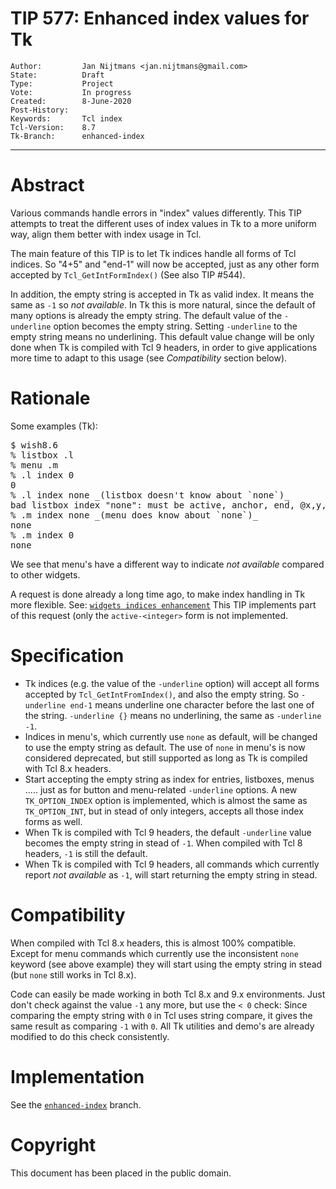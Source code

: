 # TIP 577: Enhanced index values for Tk
	Author:         Jan Nijtmans <jan.nijtmans@gmail.com>
	State:          Draft
	Type:           Project
	Vote:           In progress
	Created:        8-June-2020
	Post-History:   
	Keywords:       Tcl index
	Tcl-Version:    8.7
	Tk-Branch:      enhanced-index
-----

# Abstract

Various commands handle errors in "index" values differently. This TIP attempts
to treat the different uses of index values in Tk to a more uniform way, align
them better with index usage in Tcl.

The main feature of this TIP is to let Tk indices handle all forms of Tcl indices.
So "4+5" and "end-1" will now be accepted, just as any other form accepted by
`Tcl_GetIntFormIndex()` (See also TIP #544).

In addition, the empty string is accepted in Tk as valid index. It means the same
as `-1` so _not available_. In Tk this is more natural, since the default of many
options is already the empty string. The default value of the `-underline` option
becomes the empty string. Setting `-underline` to the empty string means
no underlining. This default value change will be only done when Tk is compiled
with Tcl 9 headers, in order to give applications more time to adapt to this
usage (see _Compatibility_ section below).

# Rationale

Some examples (Tk):
<pre>
$ wish8.6
% listbox .l
% menu .m
% .l index 0
0
% .l index none _(listbox doesn't know about `none`)_
bad listbox index "none": must be active, anchor, end, @x,y, or a number
% .m index none _(menu does know about `none`)_
none
% .m index 0
none
</pre>

We see that menu's have a different way to indicate _not available_ compared to other widgets.

A request is done already a long time ago, to make index handling in Tk more flexible.
See:  [`widgets indices enhancement`](https://core.tcl-lang.org/tk/tktview?name=1ef1ae2177)
This TIP implements part of this request (only the `active-<integer>` form is not implemented.


# Specification

  * Tk indices (e.g. the value of the `-underline` option) will accept all forms
    accepted by `Tcl_GetIntFromIndex()`, and also the empty string. So
    `-underline end-1` means underline one character before the last one of the
    string. `-underline {}` means no underlining, the same as `-underline -1`.
  * Indices in menu's, which currently use `none` as default, will be changed to use
    the empty string as default. The use of `none` in menu's is now considered
    deprecated, but still supported as long as Tk is compiled with Tcl 8.x headers.
  * Start accepting the empty string as index for entries, listboxes, menus .....
    just as for button and menu-related `-underline` options. A new `TK_OPTION_INDEX`
    option is implemented, which is almost the same as `TK_OPTION_INT`, but in stead
    of only integers, accepts all those index forms as well. 
  * When Tk is compiled with Tcl 9 headers, the default `-underline` value becomes
    the empty string in stead of `-1`. When compiled with Tcl 8 headers, `-1` is still
    the default.
  * When Tk is compiled with Tcl 9 headers, all commands which currently report
    _not available_ as `-1`, will start returning the empty string in stead.

# Compatibility

When compiled with Tcl 8.x headers, this is almost 100% compatible. Except for
menu commands which currently use the inconsistent `none` keyword (see above example)
they will start using the empty string in stead (but `none` still works in Tcl 8.x).

Code can easily be made working in both Tcl 8.x and 9.x environments. Just don't
check against the value `-1` any more, but use the `< 0` check: Since comparing the
empty string with `0` in Tcl uses string compare, it gives the same result as
comparing `-1` with `0`. All Tk utilities and demo's are already modified to
do this check consistently.

# Implementation

See the [`enhanced-index`](https://core.tcl-lang.org/tk/timeline?r=enhanced-index) branch.

# Copyright

This document has been placed in the public domain.

